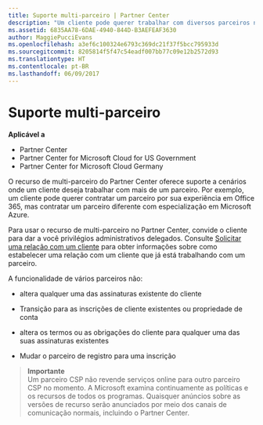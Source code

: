 ```yaml
---
title: Suporte multi-parceiro | Partner Center
description: "Um cliente pode querer trabalhar com diversos parceiros no programa de Cloud Solution Provider especializados em diferentes serviços."
ms.assetid: 6835AA78-6DAE-4940-844D-B3AEFEAF3630
author: MaggiePucciEvans
ms.openlocfilehash: a3ef6c100324e6793c369dc21f37f5bcc795933d
ms.sourcegitcommit: 8205814f5f47c54eadf007bb77c09e12b2572d93
ms.translationtype: HT
ms.contentlocale: pt-BR
ms.lasthandoff: 06/09/2017
---
```

# <a name="multi-partner-support"></a>Suporte multi-parceiro

**Aplicável a**

-  Partner Center
-  Partner Center for Microsoft Cloud for US Government
-  Partner Center for Microsoft Cloud Germany

O recurso de multi-parceiro do Partner Center oferece suporte a cenários onde um cliente deseja trabalhar com mais de um parceiro. Por exemplo, um cliente pode querer contratar um parceiro por sua experiência em Office 365, mas contratar um parceiro diferente com especialização em Microsoft Azure.

Para usar o recurso de multi-parceiro no Partner Center, convide o cliente para dar a você privilégios administrativos delegados. Consulte [Solicitar uma relação com um cliente](request-a-relationship-with-a-customer.md) para obter informações sobre como estabelecer uma relação com um cliente que já está trabalhando com um parceiro.

A funcionalidade de vários parceiros não:

-   altera qualquer uma das assinaturas existente do cliente

-   Transição para as inscrições de cliente existentes ou propriedade de conta

-   altera os termos ou as obrigações do cliente para qualquer uma das suas assinaturas existentes

-   Mudar o parceiro de registro para uma inscrição

>**Importante**<br>
Um parceiro CSP não revende serviços online para outro parceiro CSP no momento. A Microsoft examina continuamente as políticas e os recursos de todos os programas. Quaisquer anúncios sobre as versões de recurso serão anunciados por meio dos canais de comunicação normais, incluindo o Partner Center.  

 







